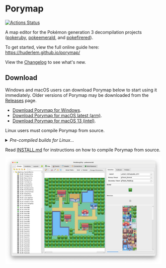 # Porymap

[![Actions Status](https://github.com/huderlem/porymap/workflows/Build%20Porymap/badge.svg)](https://github.com/huderlem/porymap/actions)

A map editor for the Pokémon generation 3 decompilation projects ([pokeruby][pokeruby], [pokeemerald][pokeemerald], and [pokefirered][pokefirered]).

To get started, view the full online guide here: https://huderlem.github.io/porymap/

View the [Changelog][changelog] to see what's new.

## Download

Windows and macOS users can download Porymap below to start using it immediately. Older versions of Porymap may be downloaded from the [Releases][releases] page.

 - [Download Porymap for Windows](https://github.com/huderlem/porymap/releases/latest/download/porymap-windows.zip).
 - [Download Porymap for macOS latest (arm)](https://github.com/huderlem/porymap/releases/latest/download/porymap-macos-latest.zip).
 - [Download Porymap for macOS 13 (intel)](https://github.com/huderlem/porymap/releases/latest/download/porymap-macos-13.zip).

Linux users must compile Porymap from source.

<details>
    <summary><i>Pre-compiled builds for Linux...</i></summary>

>   If you are a Linux user and you do not want to compile Porymap from source, you may find Porymap on an external package repository like Flathub or AUR.
>   Builds installed through an external package manager are not explicitly maintained by Porymap and may be out of date.
</details>

Read [INSTALL.md](INSTALL.md) for instructions on how to compile Porymap from source.

![Porymap Preview](docsrc/manual/images/introduction/porymap-loaded-project.png)

[pokeruby]: https://github.com/pret/pokeruby
[pokeemerald]: https://github.com/pret/pokeemerald
[pokefirered]: https://github.com/pret/pokefirered
[changelog]: https://github.com/huderlem/porymap/blob/master/CHANGELOG.md
[releases]: https://github.com/huderlem/porymap/releases
